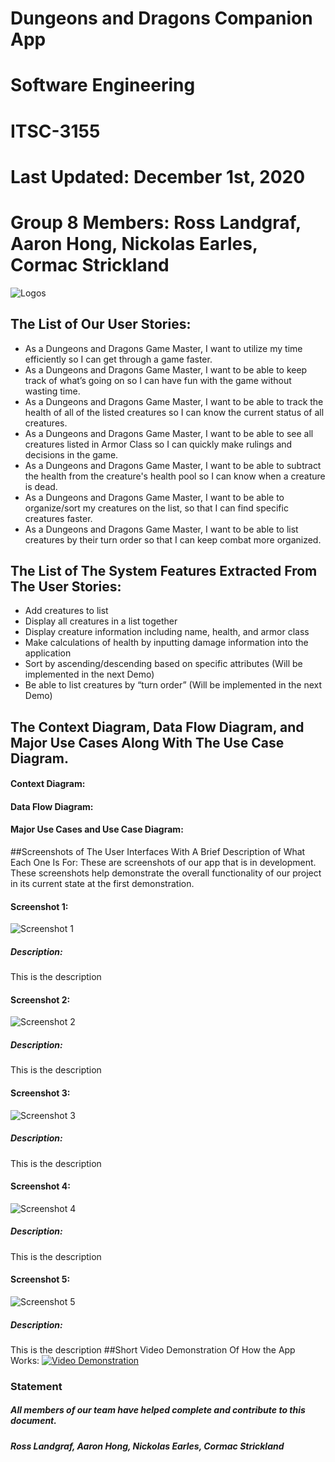 # Dungeons and Dragons Companion App
# Software Engineering
# ITSC-3155
# Last Updated: December 1st, 2020
# Group 8 Members: Ross Landgraf, Aaron Hong, Nickolas Earles, Cormac Strickland
![Logos](https://i.imgur.com/o3EPh5Z.png "Logos")
## The List of Our User Stories:
* As a Dungeons and Dragons Game Master, I want to utilize my time efficiently so I can get through a game faster.
* As a Dungeons and Dragons Game Master, I want to be able to keep track of what’s going on so I can have fun with the game without wasting time.
* As a Dungeons and Dragons Game Master, I want to be able to track the health of all of the listed creatures so I can know the current status of all creatures.
* As a Dungeons and Dragons Game Master, I want to be able to see all creatures listed in Armor Class so I can quickly make rulings and decisions in the game.
* As a Dungeons and Dragons Game Master, I want to be able to subtract the health from the creature's health pool so I can know when a creature is dead.
* As a Dungeons and Dragons Game Master, I want to be able to organize/sort my creatures on the list, so that I can find specific creatures faster.
* As a Dungeons and Dragons Game Master, I want to be able to list creatures by their turn order so that I can keep combat more organized.

## The List of The System Features Extracted From The User Stories:
* Add creatures to list
* Display all creatures in a list together
* Display creature information including name, health, and armor class
* Make calculations of health by inputting damage information into the application
* Sort by ascending/descending based on specific attributes (Will be implemented in the next Demo)
* Be able to list creatures by “turn order” (Will be implemented in the next Demo)

## The Context Diagram, Data Flow Diagram, and Major Use Cases Along With The Use Case Diagram.
#### Context Diagram: 
#### Data Flow Diagram: 
#### Major Use Cases and Use Case Diagram:
##Screenshots of The User Interfaces With A Brief Description of What Each One Is For:
These are screenshots of our app that is in development. These screenshots help demonstrate the overall functionality of our project in its current state at the first demonstration. 
#### Screenshot 1:
![Screenshot 1](https://i.imgur.com/HJE7IcX.png "Screenshot 1")
##### Description: 
This is the description
#### Screenshot 2:
![Screenshot 2](https://i.imgur.com/HJE7IcX.png "Screenshot 2")
##### Description: 
This is the description
#### Screenshot 3:
![Screenshot 3](https://i.imgur.com/HJE7IcX.png "Screenshot 3")
##### Description: 
This is the description
#### Screenshot 4:
![Screenshot 4](https://i.imgur.com/HJE7IcX.png "Screenshot 4")
##### Description: 
This is the description
#### Screenshot 5:
![Screenshot 5](https://i.imgur.com/HJE7IcX.png "Screenshot 5")
##### Description: 
This is the description
##Short Video Demonstration Of How the App Works:
[![Video Demonstration](https://i.imgur.com/j8gFzKx.png=250x)](https://www.youtube.com/watch?v=NpEaa2P7qZI&ab_channel=TristanBrehaut)

### Statement
##### *All members of our team have helped complete and contribute to this document.*
##### Ross Landgraf, Aaron Hong, Nickolas Earles, Cormac Strickland

